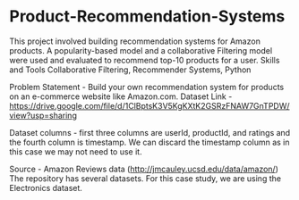 # Product-Recommendation-Systems
This project involved building recommendation systems for Amazon products. A popularity-based model and a collaborative Filtering model were used and evaluated to recommend top-10 products for a user. Skills and Tools Collaborative Filtering, Recommender Systems, Python

Problem Statement - Build your own recommendation system for products on an e-commerce website like Amazon.com.
Dataset Link - https://drive.google.com/file/d/1ClBptsK3V5KgKXtK2GSRzFNAW7GnTPDW/view?usp=sharing 
 
Dataset columns​ - first three columns are userId, productId, and ratings and the fourth column is timestamp. 
We can discard the timestamp column as in this case we may not need to use it. 

Source​ - Amazon Reviews data (http://jmcauley.ucsd.edu/data/amazon/)  
The repository has several datasets. 
For this case study, we are using the Electronics dataset. 
